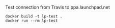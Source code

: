 Test connection from Travis to ppa.launchpad.net

```
docker build -t lp-test .
docker run --rm lp-test
```

